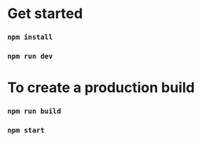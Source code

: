 # Get started 

### `npm install`
### `npm run dev`

# To create a production build

### `npm run build`
### `npm start`
 

